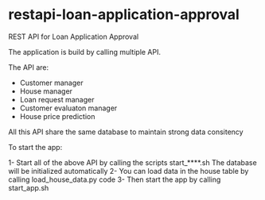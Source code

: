 # restapi-loan-application-approval
REST API for Loan Application Approval

The application is build by calling multiple API. 

The API are:
- Customer manager
- House manager
- Loan request manager
- Customer evaluaton manager
- House price prediction

All this API share the same database to maintain strong data consitency

To start the app:

1- Start all of the above API by calling the scripts start_****.sh
The database will be initialized automatically
2- You can load data in the house table by calling load_house_data.py code
3- Then start the app by calling start_app.sh
